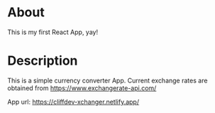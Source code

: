 # About

This is my first React App, yay!

# Description

This is a simple currency converter App. Current exchange rates are obtained from https://www.exchangerate-api.com/

App url: https://cliffdev-xchanger.netlify.app/
